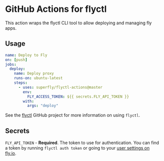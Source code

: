 # GitHub Actions for flyctl

This action wraps the flyctl CLI tool to allow deploying and managing fly apps.

## Usage

```yaml
name: Deploy to Fly
on: [push]
jobs:
  deploy:
    name: Deploy proxy
    runs-on: ubuntu-latest
    steps:
      - uses: superfly/flyctl-actions@master
        env:
          FLY_ACCESS_TOKEN: ${{ secrets.FLY_API_TOKEN }}
        with:
          args: "deploy"
```

See the [flyctl](github.com/superfly/flyctl) GitHub project for more information on using `flyctl`.

## Secrets

`FLY_API_TOKEN` - **Required**. The token to use for authentication. You can find a token by running `flyctl auth token` or going to your [user settings on fly.io](https://fly.io/user/personal_access_tokens).

